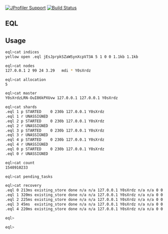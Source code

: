 [![JProfiler Support](
https://www.ej-technologies.com/images/product_banners/jprofiler_small.png)](https://www.ej-technologies.com/products/jprofiler/overview.html)
[![Build Status](https://travis-ci.org/chengpohi/elasticdsl.svg)](https://travis-ci.org/chengpohi/elasticdsl)

## EQL

## Usage

```bash
eql>cat indices
yellow open .eql jEsJprpkSZaWSynXcpV73A 5 1 0 0 1.1kb 1.1kb

eql>cat nodes
127.0.0.1 2 99 24 3.29   mdi * Y0sXrdz

eql>cat allocation
5

eql>cat master
Y0sXrdzLRN-OuI86kPXUvw 127.0.0.1 127.0.0.1 Y0sXrdz

eql>cat shards
.eql 1 p STARTED    0 230b 127.0.0.1 Y0sXrdz
.eql 1 r UNASSIGNED                  
.eql 2 p STARTED    0 230b 127.0.0.1 Y0sXrdz
.eql 2 r UNASSIGNED                  
.eql 3 p STARTED    0 230b 127.0.0.1 Y0sXrdz
.eql 3 r UNASSIGNED                  
.eql 4 p STARTED    0 230b 127.0.0.1 Y0sXrdz
.eql 4 r UNASSIGNED                  
.eql 0 p STARTED    0 230b 127.0.0.1 Y0sXrdz
.eql 0 r UNASSIGNED

eql>cat count
1540910233

eql>cat pending_tasks

eql>cat recovery
.eql 0 213ms existing_store done n/a n/a 127.0.0.1 Y0sXrdz n/a n/a 0 0 100.0% 1 0 0 100.0% 230 0 0 100.0%
.eql 1 320ms existing_store done n/a n/a 127.0.0.1 Y0sXrdz n/a n/a 0 0 100.0% 1 0 0 100.0% 230 0 0 100.0%
.eql 2 225ms existing_store done n/a n/a 127.0.0.1 Y0sXrdz n/a n/a 0 0 100.0% 1 0 0 100.0% 230 0 0 100.0%
.eql 3 45ms  existing_store done n/a n/a 127.0.0.1 Y0sXrdz n/a n/a 0 0 100.0% 1 0 0 100.0% 230 0 0 100.0%
.eql 4 220ms existing_store done n/a n/a 127.0.0.1 Y0sXrdz n/a n/a 0 0 100.0% 1 0 0 100.0% 230 0 0 100.0%

eql>

eql>
```
